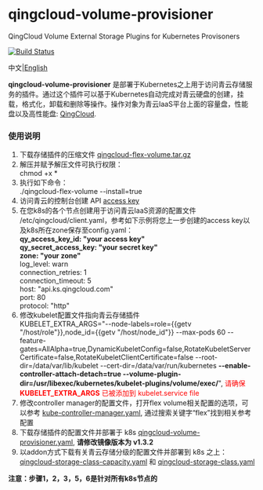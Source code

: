 # qingcloud-volume-provisioner
QingCloud Volume External Storage Plugins for Kubernetes Provisoners

[![Build Status](https://travis-ci.org/yunify/qingcloud-volume-provisioner.svg?branch=master)](https://travis-ci.org/yunify/qingcloud-volume-provisioner)

中文|[English](README.md)

**qingcloud-volume-provisioner** 是部署于Kubernetes之上用于访问青云存储服务的插件。通过这个插件可以基于Kubernetes自动完成对青云硬盘的创建，挂载，格式化，卸载和删除等操作。操作对象为青云IaaS平台上面的容量盘，性能盘以及高性能盘: [QingCloud](http://qingcloud.com).

### 使用说明
1. 下载存储插件的压缩文件 [qingcloud-flex-volume.tar.gz](https://pek3a.qingstor.com/k8s-qingcloud/k8s/qingcloud/volume/v1.1/qingcloud-flex-volume.tar.gz)  
1. 解压并赋予解压文件可执行权限：  
chmod +x *  
1. 执行如下命令：  
./qingcloud-flex-volume  --install=true  
1. 访问青云的控制台创建 API [access key](https://console.qingcloud.com/access_keys/)  
1. 在您k8s的各个节点创建用于访问青云IaaS资源的配置文件 /etc/qingcloud/client.yaml，参考如下示例将您上一步创建的access key以及k8s所在zone保存至config.yaml：  
**qy_access_key_id: "your access key"**  
**qy_secret_access_key: "your secret key"**  
**zone: "your zone"**   
log_level: warn  
connection_retries: 1  
connection_timeout: 5  
host: "api.ks.qingcloud.com"  
port: 80  
protocol: "http"  
1. 修改kubelet配置文件指向青云存储插件  
KUBELET_EXTRA_ARGS="--node-labels=role={{getv "/host/role"}},node_id={{getv "/host/node_id"}} --max-pods 60 --feature-gates=AllAlpha=true,DynamicKubeletConfig=false,RotateKubeletServerCertificate=false,RotateKubeletClientCertificate=false --root-dir=/data/var/lib/kubelet --cert-dir=/data/var/run/kubernetes **--enable-controller-attach-detach=true --volume-plugin-dir=/usr/libexec/kubernetes/kubelet-plugins/volume/exec/**", <font color=red>请确保 **KUBELET_EXTRA_ARGS** 已被添加到 kubelet.service file</font> 
1. 修改controller manager的配置文件，打开flex volume相关配置的选项，可以参考 [kube-controller-manager.yaml](https://github.com/QingCloudAppcenter/kubernetes/blob/master/k8s/manifests/kube-controller-manager.yaml
), 通过搜索关键字“flex”找到相关参考配置  
1. 下载存储插件的配置文件并部署于 k8s [qingcloud-volume-provisioner.yaml](https://github.com/QingCloudAppcenter/kubernetes/blob/master/k8s/manifests/qingcloud-volume-provisioner.yaml), **请修改镜像版本为 v1.3.2**  
1. 以addon方式下载有关青云存储分级的配置文件并部署到 k8s 之上： [qingcloud-storage-class-capacity.yaml](https://github.com/QingCloudAppcenter/kubernetes/blob/master/k8s/addons/qingcloud/qingcloud-storage-class-capacity.yaml) 和 [qingcloud-storage-class.yaml](https://github.com/QingCloudAppcenter/kubernetes/blob/master/k8s/addons/qingcloud/qingcloud-storage-class.yaml)  


**注意：步骤1，2，3，5，6是针对所有k8s节点的**


